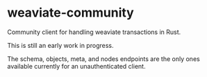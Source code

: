 # weaviate-community
Community client for handling weaviate transactions in Rust.

This is still an early work in progress.

The schema, objects, meta, and nodes endpoints are the only ones available currently for an 
unauthenticated client.

